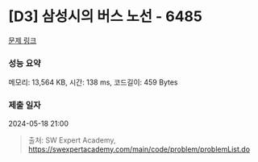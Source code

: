 # [D3] 삼성시의 버스 노선 - 6485 

[문제 링크](https://swexpertacademy.com/main/code/problem/problemDetail.do?contestProbId=AWczm7QaACgDFAWn) 

### 성능 요약

메모리: 13,564 KB, 시간: 138 ms, 코드길이: 459 Bytes

### 제출 일자

2024-05-18 21:00



> 출처: SW Expert Academy, https://swexpertacademy.com/main/code/problem/problemList.do